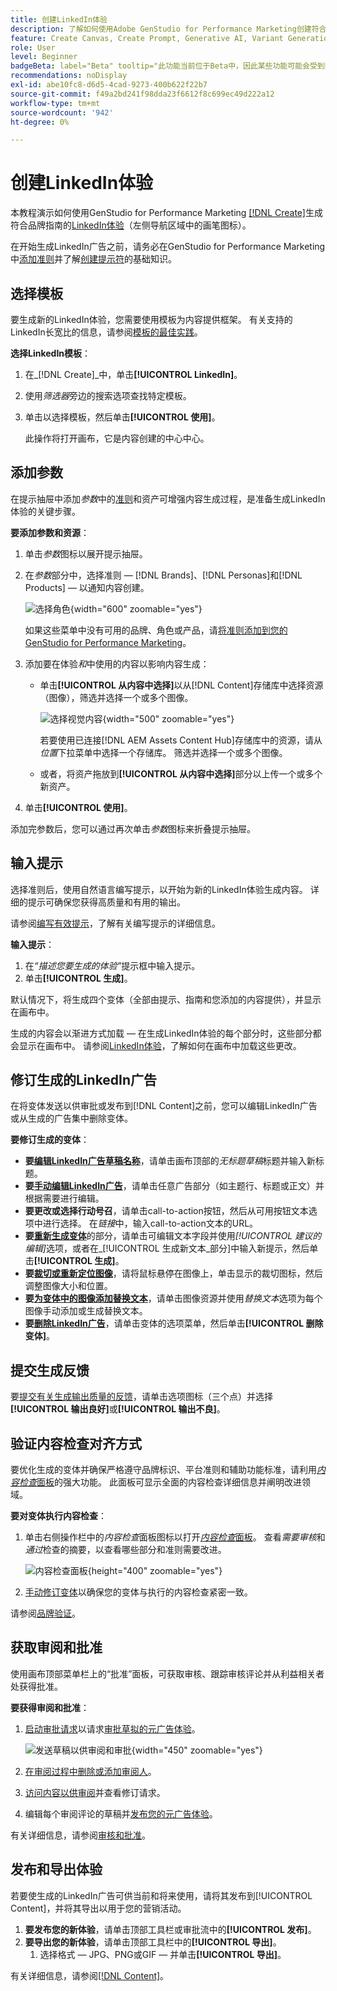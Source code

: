 ```yaml
---
title: 创建LinkedIn体验
description: 了解如何使用Adobe GenStudio for Performance Marketing创建符合品牌要求的LinkedIn体验。
feature: Create Canvas, Create Prompt, Generative AI, Variant Generation, Content Generation
role: User
level: Beginner
badgeBeta: label="Beta" tooltip="此功能当前位于Beta中，因此某些功能可能会受到限制或发生更改。"
recommendations: noDisplay
exl-id: abe10fc8-d6d5-4cad-9273-400b622f22b7
source-git-commit: f49a2bd241f98dda23f6612f8c699ec49d222a12
workflow-type: tm+mt
source-wordcount: '942'
ht-degree: 0%

---
```


# 创建LinkedIn体验

本教程演示如何使用GenStudio for Performance Marketing [[!DNL Create]](/help/user-guide/create/overview.md)生成符合品牌指南的[LinkedIn体验](/help/user-guide/create/meta-experiences.md)（左侧导航区域中的画笔图标）。

在开始生成LinkedIn广告之前，请务必在GenStudio for Performance Marketing中[添加准则](/help/user-guide/guidelines/add-guidelines.md)并了解[创建提示符](/help/user-guide/effective-prompts.md)的基础知识。

## 选择模板

要生成新的LinkedIn体验，您需要使用模板为内容提供框架。 有关支持的LinkedIn长宽比的信息，请参阅[模板的最佳实践](/help/user-guide/content/best-practices-for-templates.md#follow-channel-specific-template-guidelines)。

**选择LinkedIn模板**：

1. 在&#x200B;_[!DNL Create]_中，单击&#x200B;**[!UICONTROL LinkedIn]**。
1. 使用&#x200B;_筛选器_&#x200B;旁边的搜索选项查找特定模板。
1. 单击以选择模板，然后单击&#x200B;**[!UICONTROL 使用]**。

   此操作将打开画布，它是内容创建的中心中心。

## 添加参数

在提示抽屉中添加&#x200B;_参数_&#x200B;中的[准则](/help/user-guide/guidelines/overview.md)和资产可增强内容生成过程，是准备生成LinkedIn体验的关键步骤。

**要添加参数和资源**：

1. 单击&#x200B;_参数_&#x200B;图标以展开提示抽屉。
1. 在&#x200B;_参数_&#x200B;部分中，选择准则 — [!DNL Brands]、[!DNL Personas]和[!DNL Products] — 以通知内容创建。

   ![选择角色](/help/assets/persona-select.png){width="600" zoomable="yes"}

   如果这些菜单中没有可用的品牌、角色或产品，请[将准则添加到您的GenStudio for Performance Marketing](/help/user-guide/guidelines/add-guidelines.md)。

1. 添加要在体验&#x200B;*和*&#x200B;中使用的内容以影响内容生成：
   * 单击&#x200B;**[!UICONTROL 从内容中选择]**&#x200B;以从[!DNL Content]存储库中选择资源（图像），筛选并选择一个或多个图像。

     ![选择视觉内容](/help/assets/content-select-meta.png){width="500" zoomable="yes"}

     若要使用已连接[!DNL AEM Assets Content Hub]存储库中的资源，请从&#x200B;_位置_&#x200B;下拉菜单中选择一个存储库。 筛选并选择一个或多个图像。

   * 或者，将资产拖放到&#x200B;**[!UICONTROL 从内容中选择]**&#x200B;部分以上传一个或多个新资产。
1. 单击&#x200B;**[!UICONTROL 使用]**。

添加完参数后，您可以通过再次单击&#x200B;_参数_&#x200B;图标来折叠提示抽屉。

## 输入提示

选择准则后，使用自然语言编写提示，以开始为新的LinkedIn体验生成内容。 详细的提示可确保您获得高质量和有用的输出。

请参阅[编写有效提示](/help/user-guide/effective-prompts.md)，了解有关编写提示的详细信息。

**输入提示**：

1. 在&#x200B;_“描述您要生成的体验”_&#x200B;提示框中输入提示。
1. 单击&#x200B;**[!UICONTROL 生成]**。

默认情况下，将生成四个变体（全部由提示、指南和您添加的内容提供），并显示在画布中。

生成的内容会以渐进方式加载 — 在生成LinkedIn体验的每个部分时，这些部分都会显示在画布中。 请参阅[LinkedIn体验](/help/user-guide/create/linkedin-experiences.md#progressive-loading)，了解如何在画布中加载这些更改。

## 修订生成的LinkedIn广告

在将变体发送以供审批或发布到[!DNL Content]之前，您可以编辑LinkedIn广告或从生成的广告集中删除变体。

**要修订生成的变体**：

* **要[编辑LinkedIn广告草稿名称](/help/user-guide/create/manage-variants.md#change-draft-name)**，请单击画布顶部的&#x200B;_无标题草稿_&#x200B;标题并输入新标题。
* **要[手动编辑LinkedIn广告](/help/user-guide/create/manage-variants.md#manually-edit-text)**，请单击任意广告部分（如主题行、标题或正文）并根据需要进行编辑。
* **要更改或选择行动号召**，请单击call-to-action按钮，然后从可用按钮文本选项中进行选择。 在&#x200B;_链接_&#x200B;中，输入call-to-action文本的URL。
* **要[重新生成变体](/help/user-guide/create/manage-variants.md#re-generate-sections)**&#x200B;的部分，请单击可编辑文本字段并使用&#x200B;_[!UICONTROL 建议的编辑]_&#x200B;选项，或者在_[!UICONTROL 生成新文本_部分]中输入新提示，然后单击&#x200B;**[!UICONTROL 生成]**。
* **要[裁切或重新定位图像](/help/user-guide/create/manage-variants.md#crop-assets)**，请将鼠标悬停在图像上，单击显示的裁切图标，然后调整图像大小和位置。
* **要[为变体中的图像添加替换文本](/help/user-guide/create/manage-variants.md#add-alt-text-for-images)**，请单击图像资源并使用&#x200B;_替换文本_&#x200B;选项为每个图像手动添加或生成替换文本。
* **要[删除LinkedIn广告](/help/user-guide/create/manage-variants.md#delete-variant)**，请单击变体的选项菜单，然后单击&#x200B;**[!UICONTROL 删除变体]**。

## 提交生成反馈

要[提交有关生成输出质量的反馈](/help/user-guide/create/manage-variants.md#generation-feedback)，请单击选项图标（三个点）并选择&#x200B;**[!UICONTROL 输出良好]**&#x200B;或&#x200B;**[!UICONTROL 输出不良]**。

## 验证内容检查对齐方式

要优化生成的变体并确保严格遵守品牌标识、平台准则和辅助功能标准，请利用&#x200B;[_内容检查_&#x200B;面板](/help/user-guide/guidelines/brand-validation.md#content-check-panel)的强大功能。 此面板可显示全面的内容检查详细信息并阐明改进领域。

**要对变体执行内容检查**：

1. 单击右侧操作栏中的&#x200B;_内容检查_&#x200B;面板图标以打开&#x200B;[_内容检查_&#x200B;面板](/help/user-guide/guidelines/brand-validation.md#content-check-panel)。 查看&#x200B;*需要审核*&#x200B;和&#x200B;*通过*&#x200B;检查的摘要，以查看哪些部分和准则需要改进。

   ![_内容检查_&#x200B;面板](/help/assets/content-check-panel.png){height="400" zoomable="yes"}

1. [手动修订变体](#revise-generated-variants)以确保您的变体与执行的内容检查紧密一致。

请参阅[品牌验证](/help/user-guide/guidelines/brand-validation.md)。

## 获取审阅和批准

使用画布顶部菜单栏上的“批准”面板，可获取审核、跟踪审核评论并从利益相关者处获得批准。

**要获得审阅和批准**：

1. [启动审批请求](/help/user-guide/approvals/request-review.md)以请求[审批草拟的元广告体验](/help/user-guide/approvals/approve-content.md)。

   ![发送草稿以供审阅和审批](/help/assets/send-approval-meta.png){width="450" zoomable="yes"}

1. [在审阅过程中删除或添加审阅人](/help/user-guide/approvals/review-and-edit.md#manage-approvals)。
1. [访问内容以供审阅](/help/user-guide/approvals/review-and-edit.md#access-content-for-review)并查看修订请求。
1. 编辑每个审阅评论的草稿并[发布您的元广告体验](#publish-and-export-experience)。

有关详细信息，请参阅[审核和批准](/help/user-guide/approvals/overview.md)。

## 发布和导出体验

若要使生成的LinkedIn广告可供当前和将来使用，请将其发布到[!UICONTROL Content]，并将其导出以用于您的营销活动。

1. **要发布您的新体验**，请单击顶部工具栏或审批流中的&#x200B;**[!UICONTROL 发布]**。
1. **要导出您的新体验**，请单击顶部工具栏中的&#x200B;**[!UICONTROL 导出]**。
   1. 选择格式 — JPG、PNG或GIF — 并单击&#x200B;**[!UICONTROL 导出]**。

有关详细信息，请参阅[[!DNL Content]](/help/user-guide/content/overview.md#search-and-find-approved-content)。
